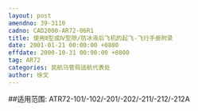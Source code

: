 ```yaml
---
layout: post
amendno: 39-3110
cadno: CAD2000-AR72-06R1
title: 使用Ⅱ型或Ⅳ型除/防冰液后飞机的起飞-飞行手册附录
date: 2001-01-21 00:00:00 +0800
effdate: 2000-10-31 00:00:00 +0800
tag: AR72
categories: 民航乌管局适航代表处
author: 徐文
---
```


##适用范围:
ATR72-101/-102/-201/-202/-211/-212/-212A

